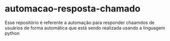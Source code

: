 # automacao-resposta-chamado
Esse repositório é referente a automação para responder chaamdos de usuários de forma automática que está sendo realizada usando a linguagem python
